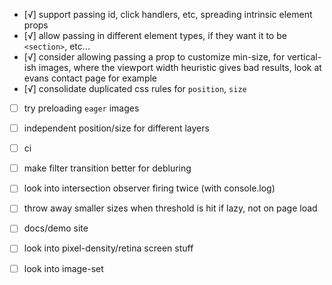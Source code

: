 - [√] support passing id, click handlers, etc, spreading intrinsic element props
- [√] allow passing in different element types, if they want it to be `<section>`, etc...
- [√] consider allowing passing a prop to customize min-size, for vertical-ish images,
  where the viewport width heuristic gives bad results, look at evans contact page for
  example
- [√] consolidate duplicated css rules for `position`, `size`

- [ ] try preloading `eager` images

- [ ] independent position/size for different layers
- [ ] ci
- [ ] make filter transition better for debluring
- [ ] look into intersection observer firing twice (with console.log)
- [ ] throw away smaller sizes when threshold is hit if lazy, not on page load
- [ ] docs/demo site
- [ ] look into pixel-density/retina screen stuff
- [ ] look into image-set

